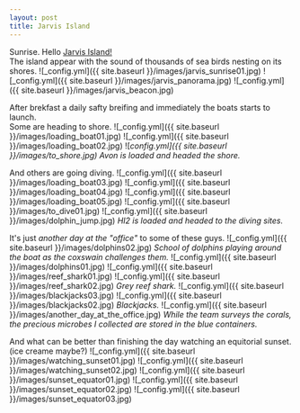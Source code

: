 ```yaml
---
layout: post
title: Jarvis Island
---
```


Sunrise. Hello [Jarvis Island!](http://en.wikipedia.org/wiki/Jarvis_Island)  
The island appear with the sound of thousands of sea birds nesting on its shores.
![_config.yml]({{ site.baseurl }}/images/jarvis_sunrise01.jpg)
![_config.yml]({{ site.baseurl }}/images/jarvis_panorama.jpg)
![_config.yml]({{ site.baseurl }}/images/jarvis_beacon.jpg)

After brekfast a daily safty breifing and immediately the boats starts to launch.  
Some are heading to shore.
![_config.yml]({{ site.baseurl }}/images/loading_boat01.jpg)
![_config.yml]({{ site.baseurl }}/images/loading_boat02.jpg)
![_config.yml]({{ site.baseurl }}/images/to_shore.jpg)
_Avon is loaded and headed the shore.__

And others are going diving.
![_config.yml]({{ site.baseurl }}/images/loading_boat03.jpg)
![_config.yml]({{ site.baseurl }}/images/loading_boat04.jpg)
![_config.yml]({{ site.baseurl }}/images/loading_boat05.jpg)
![_config.yml]({{ site.baseurl }}/images/to_dive01.jpg)
![_config.yml]({{ site.baseurl }}/images/dolphin_jump.jpg)
_HI2 is loaded and headed to the diving sites._

It's just _another day at the "office"_ to some of these guys.
![_config.yml]({{ site.baseurl }}/images/dolphins02.jpg)
_School of dolphins playing around the boat as the coxswain challenges them._
![_config.yml]({{ site.baseurl }}/images/dolphins01.jpg)
![_config.yml]({{ site.baseurl }}/images/reef_shark01.jpg)
![_config.yml]({{ site.baseurl }}/images/reef_shark02.jpg)
_Grey reef shark._
![_config.yml]({{ site.baseurl }}/images/blackjacks03.jpg)
![_config.yml]({{ site.baseurl }}/images/blackjacks02.jpg)
_Blackjacks._
![_config.yml]({{ site.baseurl }}/images/another_day_at_the_office.jpg)
_While the team surveys the corals, the precious microbes I collected are stored in the blue containers._

And what can be better than finishing the day watching an equitorial sunset. (ice creame maybe?)
![_config.yml]({{ site.baseurl }}/images/watching_sunset01.jpg)
![_config.yml]({{ site.baseurl }}/images/watching_sunset02.jpg)
![_config.yml]({{ site.baseurl }}/images/sunset_equator01.jpg)
![_config.yml]({{ site.baseurl }}/images/sunset_equator02.jpg)
![_config.yml]({{ site.baseurl }}/images/sunset_equator03.jpg)
